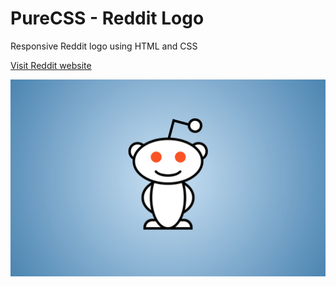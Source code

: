 # PureCSS - Reddit Logo
Responsive Reddit logo using HTML and CSS

[Visit Reddit website](https://www.reddit.com)

<div align="center">
   <img src="screenshot.png" width="800" />
</div
